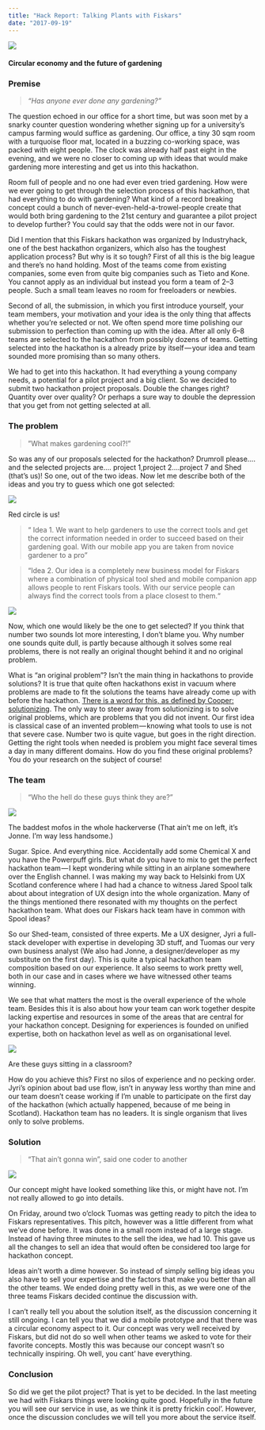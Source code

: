 ```yaml
---
title: "Hack Report: Talking Plants with Fiskars"
date: "2017-09-19"
---
```


![](https://cdn-images-1.medium.com/max/2000/1*tpy57UFtPrsCEjMQHeT0jg.jpeg)

#### Circular economy and the future of gardening

### Premise

> _“Has anyone ever done any gardening?”_

The question echoed in our office for a short time, but was soon met by a snarky counter question wondering whether signing up for a university’s campus farming would suffice as gardening. Our office, a tiny 30 sqm room with a turquoise floor mat, located in a buzzing co-working space, was packed with eight people. The clock was already half past eight in the evening, and we were no closer to coming up with ideas that would make gardening more interesting and get us into this hackathon.

Room full of people and no one had ever even tried gardening. How were we ever going to get through the selection process of this hackathon, that had everything to do with gardening? What kind of a record breaking concept could a bunch of never-even-held-a-trowel-people create that would both bring gardening to the 21st century and guarantee a pilot project to develop further? You could say that the odds were not in our favor.

Did I mention that this Fiskars hackathon was organized by Industryhack, one of the best hackathon organizers, which also has the toughest application process? But why is it so tough? First of all this is the big league and there’s no hand holding. Most of the teams come from existing companies, some even from quite big companies such as Tieto and Kone. You cannot apply as an individual but instead you form a team of 2–3 people. Such a small team leaves no room for freeloaders or newbies.

Second of all, the submission, in which you first introduce yourself, your team members, your motivation and your idea is the only thing that affects whether you’re selected or not. We often spend more time polishing our submission to perfection than coming up with the idea. After all only 6–8 teams are selected to the hackathon from possibly dozens of teams. Getting selected into the hackathon is a already prize by itself — your idea and team sounded more promising than so many others.

We had to get into this hackathon. It had everything a young company needs, a potential for a pilot project and a big client. So we decided to submit two hackathon project proposals. Double the changes right? Quantity over over quality? Or perhaps a sure way to double the depression that you get from not getting selected at all.

### The problem

> ”What makes gardening cool?!”

So was any of our proposals selected for the hackathon? Drumroll please…. and the selected projects are…. project 1,project 2….project 7 and Shed (that’s us)! So one, out of the two ideas. Now let me describe both of the ideas and you try to guess which one got selected:

![](https://cdn-images-1.medium.com/max/800/1*YXdwFV8sKY6kSbfwaBHO4g.png)

Red circle is us!

> “ Idea 1. We want to help gardeners to use the correct tools and get the correct information needed in order to succeed based on their gardening goal. With our mobile app you are taken from novice gardener to a pro”

> “Idea 2. Our idea is a completely new business model for Fiskars where a combination of physical tool shed and mobile companion app allows people to rent Fiskars tools. With our service people can always find the correct tools from a place closest to them.“

![](https://cdn-images-1.medium.com/max/800/1*OlS14h8NbzNq5-qB_O8mxg.gif)

Now, which one would likely be the one to get selected? If you think that number two sounds lot more interesting, I don’t blame you. Why number one sounds quite dull, is partly because although it solves some real problems, there is not really an original thought behind it and no original problem.

What is “an original problem”? Isn’t the main thing in hackathons to provide solutions? It is true that quite often hackathons exist in vacuum where problems are made to fit the solutions the teams have already come up with before the hackathon. [There is a word for this, as defined by Cooper: solutionizing](https://www.cooper.com/journal/2015/2/stop-solutionizing-and-start-problem-solving). The only way to steer away from solutionizing is to solve original problems, which are problems that you did not invent. Our first idea is classical case of an invented problem — knowing what tools to use is not that severe case. Number two is quite vague, but goes in the right direction. Getting the right tools when needed is problem you might face several times a day in many different domains. How do you find these original problems? You do your research on the subject of course!

### The team

> “Who the hell do these guys think they are?”

![](https://cdn-images-1.medium.com/max/1000/1*bGPyv_vtW4yT7ozNNcwT1g.jpeg)

The baddest mofos in the whole hackerverse (That ain’t me on left, it’s Jonne. I’m way less handsome.)

Sugar. Spice. And everything nice. Accidentally add some Chemical X and you have the Powerpuff girls. But what do you have to mix to get the perfect hackathon team — I kept wondering while sitting in an airplane somewhere over the English channel. I was making my way back to Helsinki from UX Scotland conference where I had had a chance to witness Jared Spool talk about about integration of UX design into the whole organization. Many of the things mentioned there resonated with my thoughts on the perfect hackathon team. What does our Fiskars hack team have in common with Spool ideas?

So our Shed-team, consisted of three experts. Me a UX designer, Jyri a full-stack developer with expertise in developing 3D stuff, and Tuomas our very own business analyst (We also had Jonne, a designer/developer as my substitute on the first day). This is quite a typical hackathon team composition based on our experience. It also seems to work pretty well, both in our case and in cases where we have witnessed other teams winning.

We see that what matters the most is the overall experience of the whole team. Besides this it is also about how your team can work together despite lacking expertise and resources in some of the areas that are central for your hackathon concept. Designing for experiences is founded on unified expertise, both on hackathon level as well as on organisational level.

![](https://cdn-images-1.medium.com/max/600/1*paW4PnF_gFFkmF6ujfUqvg.jpeg)

Are these guys sitting in a classroom?

How do you achieve this? First no silos of experience and no pecking order. Jyri’s opinion about bad use flow, isn’t in anyway less worthy than mine and our team doesn’t cease working if I’m unable to participate on the first day of the hackathon (which actually happened, because of me being in Scotland). Hackathon team has no leaders. It is single organism that lives only to solve problems.

### Solution

> “That ain’t gonna win”, said one coder to another

![](https://cdn-images-1.medium.com/max/600/1*pzapteZ0KQHAw0q8ndyLkw.png)

Our concept might have looked something like this, or might have not. I’m not really allowed to go into details.

On Friday, around two o’clock Tuomas was getting ready to pitch the idea to Fiskars representatives. This pitch, however was a little different from what we’ve done before. It was done in a small room instead of a large stage. Instead of having three minutes to the sell the idea, we had 10. This gave us all the changes to sell an idea that would often be considered too large for hackathon concept.

Ideas ain’t worth a dime however. So instead of simply selling big ideas you also have to sell your expertise and the factors that make you better than all the other teams. We ended doing pretty well in this, as we were one of the three teams Fiskars decided continue the discussion with.

I can’t really tell you about the solution itself, as the discussion concerning it still ongoing. I can tell you that we did a mobile prototype and that there was a circular economy aspect to it. Our concept was very well received by Fiskars, but did not do so well when other teams we asked to vote for their favorite concepts. Mostly this was because our concept wasn’t so technically inspiring. Oh well, you cant’ have everything.

### Conclusion

So did we get the pilot project? That is yet to be decided. In the last meeting we had with Fiskars things were looking quite good. Hopefully in the future you will see our service in use, as we think it is pretty frickin cool’. However, once the discussion concludes we will tell you more about the service itself.
